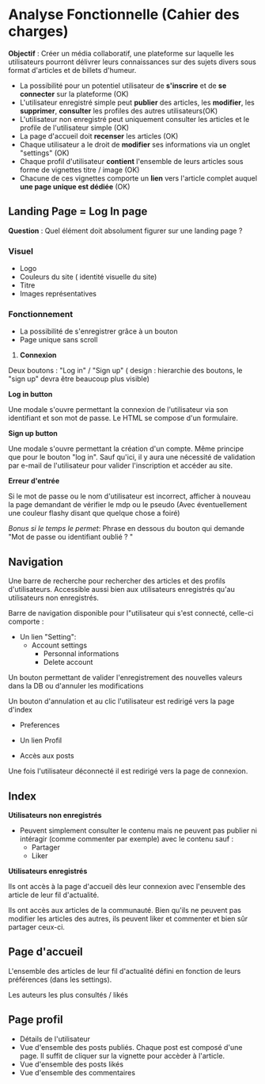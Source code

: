 # Analyse Fonctionnelle (Cahier des charges)

**Objectif** : Créer un média collaboratif, une plateforme sur laquelle les utilisateurs pourront délivrer leurs connaissances sur des sujets divers sous format d'articles et de billets d'humeur.

- La possibilité pour un potentiel utilisateur de **s'inscrire** et de **se connecter** sur la plateforme (OK)
- L'utilisateur enregistré simple peut **publier** des articles, les **modifier**, les **supprimer**, **consulter** les profiles des autres utilisateurs(OK)
- L'utilisateur non enregistré peut uniquement consulter les articles et le profile de l'utilisateur simple (OK)
- La page d'accueil doit **recenser** les articles (OK)
- Chaque utilisateur a le droit de **modifier** ses informations via un onglet "settings" (OK)
- Chaque profil d'utilisateur **contient** l'ensemble de leurs articles sous forme de vignettes titre / image (OK)
- Chacune de ces vignettes comporte un **lien** vers l'article complet auquel **une page unique est dédiée** (OK)

## Landing Page = Log In page

 **Question** : Quel élément doit absolument figurer sur une landing page ? 

### Visuel

- Logo 
- Couleurs du site ( identité visuelle du site)
- Titre
- Images représentatives

### Fonctionnement 

- La possibilité de s'enregistrer grâce à un bouton 
- Page unique sans scroll

1. **Connexion**

Deux boutons : "Log in" / "Sign up" ( design : hierarchie des boutons, le "sign up" devra être beaucoup plus visible)

**Log in button** 

Une modale s'ouvre permettant la connexion de l'utilisateur via son identifiant et son mot de passe. Le HTML se compose d'un formulaire. 

**Sign up button** 

Une modale s'ouvre permettant la création d'un compte. Même principe que pour le bouton "log in". Sauf qu'ici, il y aura une nécessité de validation par e-mail de l'utilisateur pour valider l'inscription et accéder au site. 

**Erreur d'entrée** 

Si le mot de passe ou le nom d'utilisateur est incorrect, afficher à nouveau la page demandant de vérifier le mdp ou le pseudo (Avec éventuellement une couleur flashy disant que quelque chose a foiré)

*Bonus si le temps le permet*: Phrase en dessous du bouton qui demande "Mot de passe ou identifiant oublié ? " 

## Navigation

Une barre de recherche pour rechercher des articles et des profils d'utilisateurs. Accessible aussi bien aux utilisateurs enregistrés qu'au utilisateurs non enregistrés. 

Barre de navigation disponible pour l"utilisateur qui s'est connecté, celle-ci comporte : 

- Un lien "Setting": 
  - Account settings
    - Personnal informations
    - Delete account 

Un bouton permettant de valider l'enregistrement des nouvelles valeurs dans la DB ou d'annuler les modifications 

Un bouton d'annulation et au clic l'utilisateur est redirigé vers la page d'index

  - Preferences 

-  Un lien Profil
  - Accès aux posts  

Une fois l'utilisateur déconnecté il est redirigé vers la page de connexion.


## Index

**Utilisateurs non enregistrés**

- Peuvent simplement consulter le contenu mais ne peuvent pas publier ni intéragir (comme commenter par exemple) avec le contenu sauf : 
  - Partager 
  - Liker

**Utilisateurs enregistrés**

Ils ont accès à la page d'accueil dès leur connexion avec l'ensemble des article de leur fil d'actualité. 

Ils ont accès aux articles de la communauté. Bien qu'ils ne peuvent pas modifier les articles des autres, ils peuvent liker et commenter et bien sûr partager ceux-ci. 

## Page d'accueil

L'ensemble des articles de leur fil d'actualité défini en fonction de leurs préférences (dans les settings). 

Les auteurs les plus consultés / likés

## Page profil

- Détails de l'utilisateur
- Vue d'ensemble des posts publiés. Chaque post est composé d'une page. Il suffit de cliquer sur la vignette pour accèder à l'article. 
- Vue d'ensemble des posts likés
- Vue d'ensemble des commentaires 